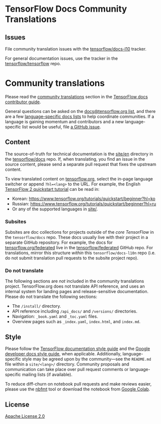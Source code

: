 # TensorFlow Docs Community Translations

## Issues

File community translation issues with the
[tensorflow/docs-l10](https://github.com/tensorflow/docs-l10n/issues) tracker.

For general documentation issues, use the tracker in the
[tensorflow/tensorflow](https://github.com/tensorflow/tensorflow/issues/new?template=20-documentation-issue.md)
repo.

# Community translations

Please read the
[community translations](https://www.tensorflow.org/community/contribute/docs#community_translations)
section in the
[TensorFlow docs contributor guide](https://www.tensorflow.org/community/contribute/docs).

General questions can be asked on the
[docs@tensorflow.org list](https://groups.google.com/a/tensorflow.org/forum/#!forum/docs),
and there are a few
[language-specific docs lists](https://www.tensorflow.org/community/contribute/docs#community_translations)
to help coordinate communities. If a language is gaining momentum and
contributors and a new language-specific list would be useful, file
[a GitHub issue](https://github.com/tensorflow/docs-l10n/issues).

## Content

The source-of-truth for technical documentation is the
[site/en](https://github.com/tensorflow/docs/tree/master/site/en) directory in
the [tensorflow/docs](https://github.com/tensorflow/docs/tree/master/site/en)
repo. If, when translating, you find an issue in the source content, please send
a separate pull request that fixes the upstream content.

To view translated content on [tensorflow.org](https://www.tensorflow.org),
select the in-page language switcher or append `?hl=<lang>` to the URL. For
example, the English
[TensorFlow 2 quickstart tutorial](https://www.tensorflow.org/tutorials/quickstart/beginner?hl=en)
can be read in:

* Korean: https://www.tensorflow.org/tutorials/quickstart/beginner?hl=ko
* Russian: https://www.tensorflow.org/tutorials/quickstart/beginner?hl=ru
* Or any of the supported languages in [site/<lang>](https://github.com/tensorflow/docs-l10n/tree/master/site).

### Subsites

Subsites are doc collections for projects outside of the *core TensorFlow* in
the `tensorflow/docs` repo. These docs usually live with their project in a
separate GitHub repository. For example, the docs for
[tensorflow.org/federated](https://www.tensorflow.org/federated) live in the
[tensorflow/federated](https://github.com/tensorflow/federated/tree/master/docs)
GitHub repo. For translations, mirror this structure *within* this
`tensorflow/docs-l10n` repo (i.e. do not submit translation pull requests to the
subsite project repo).

### Do not translate

The following sections are *not* included in the community translations project.
TensorFlow.org does not translate API reference, and uses an internal system for
landing pages and release-sensitive documentation. Please do not translate the
following sections:

* The `/install/` directory.
* API reference including `/api_docs/` and `/versions/` directories.
* Navigation: `_book.yaml` and `_toc.yaml` files.
* Overview pages such as `_index.yaml`, `index.html`, and `index.md`.

## Style

Please follow the
[TensorFlow documentation style guide](https://www.tensorflow.org/community/contribute/docs_style)
and the
[Google developer docs style guide](https://developers.google.com/style/highlights),
when applicable. Additionally, language-specific style may be agreed upon by the
community—see the `README.md` file within a `site/<lang>/` directory. Community
proposals and communication can take place over pull request comments or
language-specific mailing lists (if available).

To reduce diff-churn on notebook pull requests and make reviews easier, please
use the [nbfmt](https://github.com/tensorflow/docs/blob/master/tools/nbfmt.py)
tool or download the notebook from
[Google Colab](https://colab.research.google.com/).

## License

[Apache License 2.0](LICENSE)
